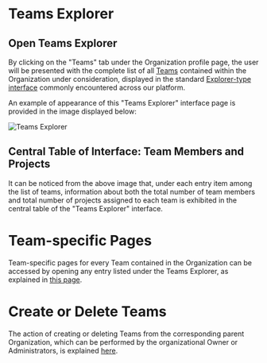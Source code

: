 # Teams Explorer 

## Open Teams Explorer

By clicking on the "Teams" tab <i class="zmdi zmdi-accounts zmdi-hc-border"></i> under the Organization profile page, the user will be presented with the complete list of all [Teams](../organizations/teams.md) contained within the Organization under consideration, displayed in the standard [Explorer-type interface](/entities-general/ui/explorer.md) commonly encountered across our platform.
 
An example of appearance of this "Teams Explorer" interface page is provided in the image displayed below:

![Teams Explorer](/images/teams-explorer.png "Teams Explorer")

## Central Table of Interface: Team Members and Projects

It can be noticed from the above image that, under each entry item among the list of teams, information about both the total number of team members and total number of projects assigned to each team is exhibited in the central table of the "Teams Explorer" interface. 

# Team-specific Pages

Team-specific pages for every Team contained in the Organization can be accessed by opening any entry listed under the Teams Explorer, as explained in [this page](team-pages.md).

# Create or Delete Teams

The action of creating or deleting Teams from the corresponding parent Organization, which can be performed by the organizational Owner or Administrators, is explained [here](../actions/organization/create-delete-team.md).

